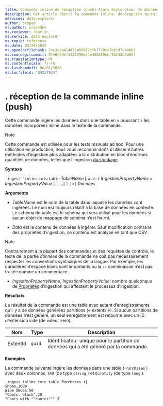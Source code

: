 ```yaml
---
title: Commande inline de réception (push)-Azure Explorateur de données
description: Cet article décrit la commande Inline. deréception (push)
services: data-explorer
author: orspod
ms.author: orspodek
ms.reviewer: rkarlin
ms.service: data-explorer
ms.topic: reference
ms.date: 03/24/2020
ms.openlocfilehash: 2ac3a9a414d31492917cfb1768ce7bb1d7d8abb1
ms.sourcegitcommit: 9fe6e34ef3321390ee4e366819ebc9b132b3e03f
ms.translationtype: MT
ms.contentlocale: fr-FR
ms.lasthandoff: 06/01/2020
ms.locfileid: "84257924"
---
```

# <a name="ingest-inline-command-push"></a>. réception de la commande inline (push)

Cette commande ingère les données dans une table en « poussant » les données incorporées inline dans le texte de la commande.

> [!NOTE]
> Cette commande est utilisée pour les tests manuels ad hoc.
> Pour une utilisation en production, nous vous recommandons d’utiliser d’autres méthodes d’ingestion plus adaptées à la distribution en bloc d’énormes quantités de données, telles que l’ingestion [du stockage](./ingest-from-storage.md).

**Syntaxe**

`.ingest``inline` `into` `table` *TableName* [ `with` `(` *IngestionPropertyName* `=` *IngestionPropertyValue* [ `,` ...] `)` ] `<|` *Données*

**Arguments**

* *TableName* est le nom de la table dans laquelle les données sont ingérées.
  Le nom est toujours relatif à la base de données en contexte.
  Le schéma de table est le schéma qui sera utilisé pour les données si aucun objet de mappage de schéma n’est fourni.

* *Data* est le contenu de données à ingérer. Sauf modification contraire des propriétés d’ingestion, ce contenu est analysé en tant que CSV.
 
> [!NOTE]
> Contrairement à la plupart des commandes et des requêtes de contrôle, le texte de la partie *données* de la commande ne doit pas nécessairement respecter les conventions syntaxiques de la langue. Par exemple, les caractères d’espace blanc sont importants ou la `//` combinaison n’est pas traitée comme un commentaire.

* *IngestionPropertyName*, *IngestionPropertyValue*: nombre quelconque de [Propriétés](../../../ingestion-properties.md) d’ingestion qui affectent le processus d’ingestion.

**Résultats**

Le résultat de la commande est une table avec autant d’enregistrements qu’il y a de données générées partitions (« extents »).
Si aucun partitions de données n’est généré, un seul enregistrement est retourné avec un ID d’extension vide (de valeur zéro).

|Nom       |Type      |Description                                                 |
|-----------|----------|------------------------------------------------------------|
|ExtentId   |`guid`    |Identificateur unique pour le partition de données qui a été généré par la commande.|

**Exemples**

La commande suivante ingère les données dans une table ( `Purchases` ) avec deux colonnes, `SKU` (de type `string` ) et `Quantity` (de type `long` ).

```kusto
.ingest inline into table Purchases <|
Shoes,1000
Wide Shoes,50
"Coats, black",20
"Coats with ""quotes""",5
```

<!--
You can generate inline ingests commands using the Kusto.Data client library. 
(Note that compression does let you embed new lines in quoted fields) 

    Kusto.Data.Common.CslCommandGenerator.GenerateTableIngestPushCommand(tableName, compressed: true, csvData: csvStream);

-->
